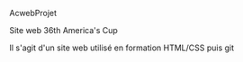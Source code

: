 AcwebProjet

Site web 36th America's Cup

Il s'agit d'un site web utilisé en formation HTML/CSS puis git
